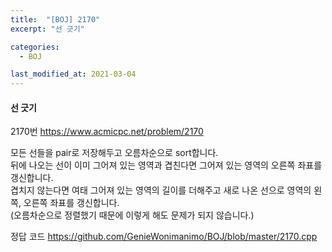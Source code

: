 ```yaml
---
title:  "[BOJ] 2170"
excerpt: "선 긋기"

categories:
  - BOJ

last_modified_at: 2021-03-04 
---
```


#### 선 긋기

2170번 <https://www.acmicpc.net/problem/2170>

모든 선들을 pair로 저장해두고 오름차순으로 sort합니다.<br>
뒤에 나오는 선이 이미 그어져 있는 영역과 겹친다면 그어져 있는 영역의 오른쪽 좌표를 갱신합니다.<br>
겹치지 않는다면 여태 그어져 있는 영역의 길이를 더해주고 새로 나온 선으로 영역의 왼쪽, 오른쪽 좌표를 갱신합니다.<br>
(오름차순으로 정렬했기 때문에 이렇게 해도 문제가 되지 않습니다.)

정답 코드 <https://github.com/GenieWonimanimo/BOJ/blob/master/2170.cpp>